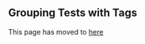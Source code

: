Grouping Tests with Tags
------------------------


This page has moved to [here](https://kotest.io/docs/framework/tags.html)

